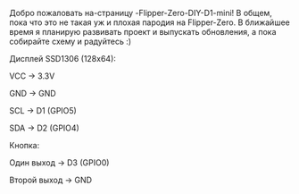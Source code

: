 Добро пожаловать на-страницу -Flipper-Zero-DIY-D1-mini! 
В общем, пока что это не такая уж и плохая пародия на Flipper-Zero.
В ближайшее время я планирую развивать проект и выпускать обновления,
а пока собирайте схему и радуйтесь :) 

Дисплей SSD1306 (128x64):

VCC → 3.3V

GND → GND

SCL → D1 (GPIO5)

SDA → D2 (GPIO4)

Кнопка:

Один выход → D3 (GPIO0)

Второй выход → GND

